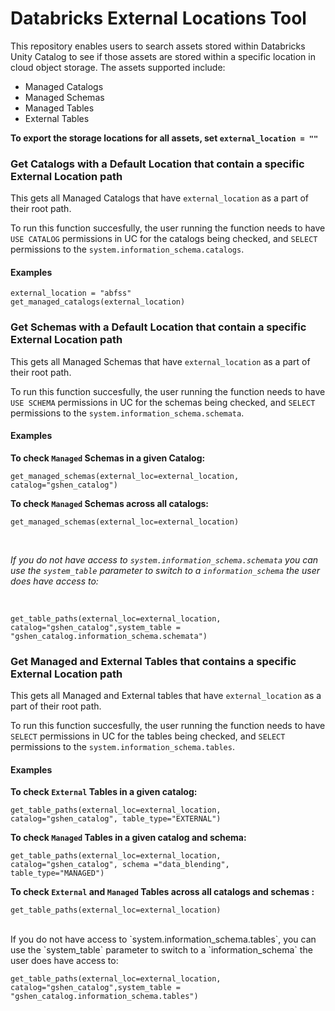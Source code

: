 # Databricks External Locations Tool
This repository enables users to search assets stored within Databricks Unity Catalog to see if those assets are stored within a specific location in cloud object storage. The assets supported include:

- Managed Catalogs
- Managed Schemas
- Managed Tables
- External Tables

__To export the storage locations for all assets, set `external_location = ""`__


### Get Catalogs with a Default Location that contain a specific External Location path
This gets all Managed Catalogs that have `external_location` as a part of their root path.

To run this function succesfully, the user running the function needs to have `USE CATALOG` permissions in UC for the catalogs being checked, and `SELECT` permissions to the `system.information_schema.catalogs`.

#### Examples

```
external_location = "abfss"
get_managed_catalogs(external_location)
```

### Get Schemas with a Default Location that contain a specific External Location path
This gets all Managed Schemas that have `external_location` as a part of their root path.

To run this function succesfully, the user running the function needs to have `USE SCHEMA` permissions in UC for the schemas being checked, and `SELECT` permissions to the `system.information_schema.schemata`.

#### Examples

__To check `Managed` Schemas in a given Catalog:__

```
get_managed_schemas(external_loc=external_location, catalog="gshen_catalog")
```

__To check `Managed` Schemas across all catalogs:__

```
get_managed_schemas(external_loc=external_location)
```
</br>

_If you do not have access to `system.information_schema.schemata` you can use the `system_table` parameter to switch to a `information_schema` the user does have access to:_

</br>

```
get_table_paths(external_loc=external_location, catalog="gshen_catalog",system_table = "gshen_catalog.information_schema.schemata")
```

### Get Managed and External Tables that contains a specific External Location path
This gets all Managed and External tables that have `external_location` as a part of their root path.

To run this function succesfully, the user running the function needs to have `SELECT` permissions in UC for the tables being checked, and `SELECT` permissions to the `system.information_schema.tables`.

#### Examples

__To check `External` Tables in a given catalog:__

```
get_table_paths(external_loc=external_location, catalog="gshen_catalog", table_type="EXTERNAL")
```

__To check `Managed` Tables in a given catalog and schema:__

```
get_table_paths(external_loc=external_location, catalog="gshen_catalog", schema ="data_blending", table_type="MANAGED")
```

__To check `External` and `Managed` Tables across all catalogs and schemas :__

```
get_table_paths(external_loc=external_location)
```
</br>
If you do not have access to `system.information_schema.tables`, you can use the `system_table` parameter to switch to a `information_schema` the user does have access to:

```
get_table_paths(external_loc=external_location, catalog="gshen_catalog",system_table = "gshen_catalog.information_schema.tables")
```
